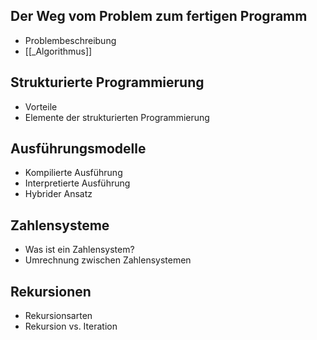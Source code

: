 ## Der Weg vom Problem zum fertigen Programm

- Problembeschreibung
- [[_Algorithmus]]

## Strukturierte Programmierung

- Vorteile
- Elemente der strukturierten Programmierung

## Ausführungsmodelle

- Kompilierte Ausführung
- Interpretierte Ausführung
- Hybrider Ansatz

## Zahlensysteme

- Was ist ein Zahlensystem?
- Umrechnung zwischen Zahlensystemen

## Rekursionen

- Rekursionsarten
- Rekursion vs. Iteration